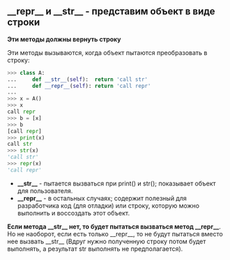 ## \_\_repr\_\_ и \_\_str\_\_ - представим объект в виде строки

**Эти методы должны вернуть строку**

Эти методы вызываются, когда объект пытаются преобразовать в строку:
```python
>>> class A:
...     def __str__(self):  return 'call str'
...     def __repr__(self): return 'call repr'
...
>>> x = A()
>>> x
call repr
>>> b = [x]
>>> b
[call repr]
>>> print(x)
call str
>>> str(x)
'call str'
>>> repr(x)
'call repr'
```
* **\_\_str\_\_** - пытается вызваться при print() и str(); показывает объект для пользователя.
* **\_\_repr\_\_** - в остальных случаях; содержит полезный для разработчика код (для отладки) или строку, которую можно выполнить и воссоздать этот объект.

**Если метода \_\_str\_\_ нет, то будет пытаться вызваться метод \_\_repr\_\_**. Но не наоборот, если есть только \_\_repr\_\_, то не будут пытаться вместо нее вызвать \_\_str\_\_ (Вдруг нужно полученную строку потом будет выполнять, а результат str выполнять не предполагается).
